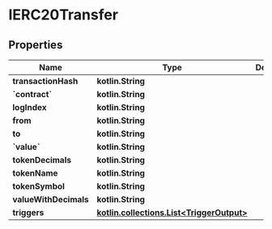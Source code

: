 
# IERC20Transfer

## Properties
Name | Type | Description | Notes
------------ | ------------- | ------------- | -------------
**transactionHash** | **kotlin.String** |  | 
**&#x60;contract&#x60;** | **kotlin.String** |  | 
**logIndex** | **kotlin.String** |  | 
**from** | **kotlin.String** |  | 
**to** | **kotlin.String** |  | 
**&#x60;value&#x60;** | **kotlin.String** |  | 
**tokenDecimals** | **kotlin.String** |  | 
**tokenName** | **kotlin.String** |  | 
**tokenSymbol** | **kotlin.String** |  | 
**valueWithDecimals** | **kotlin.String** |  |  [optional]
**triggers** | [**kotlin.collections.List&lt;TriggerOutput&gt;**](TriggerOutput.md) |  |  [optional]



